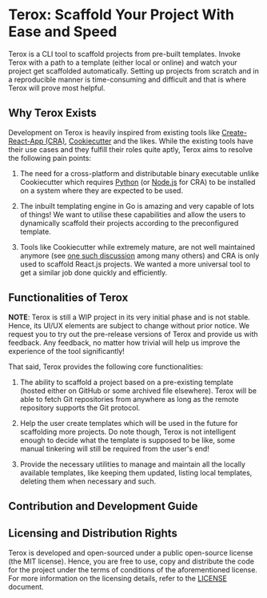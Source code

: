 # Terox: Scaffold Your Project With Ease and Speed

Terox is a CLI tool to scaffold projects from pre-built templates. Invoke
Terox with a path to a template (either local or online) and watch your
project get scaffolded automatically. Setting up projects from scratch and in a
reproducible manner is time-consuming and difficult and that is where Terox
will prove most helpful.

## Why Terox Exists

Development on Terox is heavily inspired from existing tools like
[Create-React-App (CRA)](https://create-react-app.dev),
[Cookiecutter](https://cookiecutter.readthedocs.io) and the likes. While the
existing tools have their use cases and they fulfill their roles quite aptly,
Terox aims to resolve the following pain points:

1. The need for a cross-platform and distributable binary executable unlike
   Cookiecutter which requires [Python](https://www.python.org) (or
   [Node.js](https://nodejs.org) for CRA) to be installed on a system where they
   are expected to be used.

2. The inbuilt templating engine in Go is amazing and very capable of lots of
   things! We want to utilise these capabilities and allow the users to
   dynamically scaffold their projects according to the preconfigured template.

3. Tools like Cookiecutter while extremely mature, are not well maintained
   anymore (see
   [one such discussion](https://github.com/cookiecutter/cookiecutter/issues/1642)
   among many others) and CRA is only used to scaffold React.js projects. We
   wanted a more universal tool to get a similar job done quickly and
   efficiently.

## Functionalities of Terox

**NOTE**: Terox is still a WIP project in its very initial phase and is not stable. Hence,
its UI/UX elements are subject to change without prior notice. We request you to
try out the pre-release versions of Terox and provide us with feedback. Any
feedback, no matter how trivial will help us improve the experience of the tool significantly!

That said, Terox provides the following core functionalities:

1. The ability to scaffold a project based on a pre-existing template (hosted
   either on GitHub or some archived file elsewhere). Terox will be able to
   fetch Git repositories from anywhere as long as the remote repository
   supports the Git protocol.

2. Help the user create templates which will be used in the future for
   scaffolding more projects. Do note though, Terox is not intelligent
   enough to decide what the template is supposed to be like, some manual
   tinkering will still be required from the user's end!

3. Provide the necessary utilities to manage and maintain all the locally
   available templates, like keeping them updated, listing local templates,
   deleting them when necessary and such.

## Contribution and Development Guide

<!-- TODO: Add a contributing and development guide later on -->

## Licensing and Distribution Rights

Terox is developed and open-sourced under a public open-source license (the
MIT license). Hence, you are free to use, copy and distribute the code for the
project under the terms of conditions of the aforementioned license. For more
information on the licensing details, refer to the [LICENSE](./LICENSE)
document.
